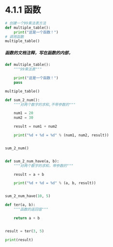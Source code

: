 # 4.1.1 函数


```python
# 创建一个99乘法表方法
def multiple_table():
    print("这是一个函数！")
# 调用函数
multiple_table()
```

<a name="9urbfk"></a>
##### [](#9urbfk)函数的文档注释，写在函数的内部，
```python
def multiple_table():
    """99乘法表"""

    print("这是一个函数！")
    pass

multiple_table()
```
```python
def sum_2_num():
    """对两个数字的求和,不带参数的"""

    num1 = 20
    num2 = 30

    result = num1 + num2

    print("%d + %d = %d" % (num1, num2, result))


sum_2_num()


def sum_2_num_have(a, b):
    """对两个数字的求和，带参数的"""

    result = a + b

    print("%d + %d = %d" % (a, b, result))


sum_2_num_have(10, 5)
```
```python
def ter(a, b):
    """函数的返回值"""

    return a + b


result = ter(3, 5)

print(result)
```

